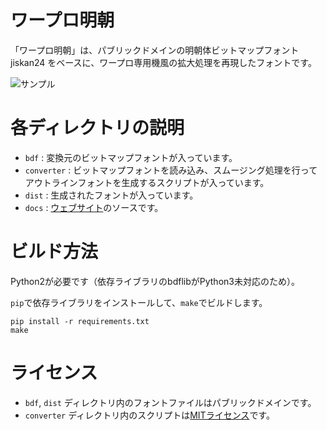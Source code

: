 # ワープロ明朝

「ワープロ明朝」は、パブリックドメインの明朝体ビットマップフォント
jiskan24 をベースに、ワープロ専用機風の拡大処理を再現したフォントです。

![サンプル](https://irori.github.io/wapuro-mincho/poster.png)

# 各ディレクトリの説明
- `bdf` : 変換元のビットマップフォントが入っています。
- `converter` : ビットマップフォントを読み込み、スムージング処理を行ってアウトラインフォントを生成するスクリプトが入っています。
- `dist` : 生成されたフォントが入っています。
- `docs` : [ウェブサイト](https://irori.github.io/wapuro-mincho/)のソースです。

# ビルド方法
Python2が必要です（依存ライブラリのbdflibがPython3未対応のため）。

`pip`で依存ライブラリをインストールして、`make`でビルドします。

```
pip install -r requirements.txt
make
```


# ライセンス
- `bdf`, `dist` ディレクトリ内のフォントファイルはパブリックドメインです。
- `converter` ディレクトリ内のスクリプトは[MITライセンス](LICENSE)です。
